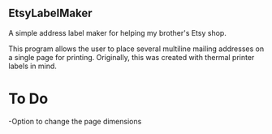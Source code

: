 ## EtsyLabelMaker
A simple address label maker for helping my brother's Etsy shop.

This program allows the user to place several multiline mailing addresses on a single page for printing.
Originally, this was created with thermal printer labels in mind.

# To Do
-Option to change the page dimensions
